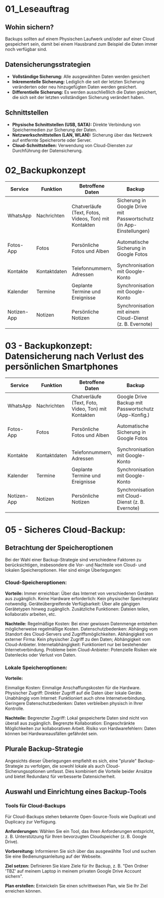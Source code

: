 # 01_Leseauftrag
## Wohin sichern?
Backups sollten auf einem Physischen Laufwerk und/oder auf einer Cloud gespeichert sein, damit bei einem Hausbrand zum Beispiel die Daten immer noch verfügbar sind.
## Datensicherungsstrategien
- **Vollständige Sicherung:**
	Alle ausgewählten Daten werden gesichert
- **Inkrementelle Sicherung:**
	Lediglich die seit der letzten Sicherung veränderten oder neu hinzugefügten Daten werden gesichert.
- **Differentielle Sicherung:**
	Es werden ausschließlich die Daten gesichert, die sich seit der letzten vollständigen Sicherung verändert haben.
## Schnittstellen
- **Physische Schnittstellen (USB, SATA):**
     Direkte Verbindung von Speichermedien zur Sicherung der Daten.
-  **Netzwerkschnittstellen (LAN, WLAN):**
	Sicherung über das Netzwerk auf entfernte Speicherorte oder Server.
- **Cloud-Schnittstellen:**
	Verwendung von Cloud-Diensten zur Durchführung der Datensicherung.
# 02_Backupkonzept

| Service        | Funktion           | Betroffene Daten                                   | Backup                                              | Wiederherstellung                                      |
| -------------- | ------------------ | -------------------------------------------------- | ---------------------------------------------------- | ------------------------------------------------------- |
| WhatsApp       | Nachrichten         | Chatverläufe (Text, Fotos, Videos, Ton) mit Kontakten | Sicherung in Google Drive mit Passwortschutz (in App-Einstellungen) | Daten werden während der Neuinstallation abgefragt     |
| Fotos-App      | Fotos              | Persönliche Fotos und Alben                         | Automatische Sicherung in Google Fotos                | Fotos-App erneut installieren und Google Fotos öffnen |
| Kontakte       | Kontaktdaten        | Telefonnummern, Adressen                           | Synchronisation mit Google-Konto                      | Bei erneuter Anmeldung auf dem neuen Gerät              |
| Kalender       | Termine             | Geplante Termine und Ereignisse                    | Synchronisation mit Google-Konto                      | Bei erneuter Anmeldung auf dem neuen Gerät              |
| Notizen-App    | Notizen             | Persönliche Notizen                                | Synchronisation mit einem Cloud-Dienst (z. B. Evernote) | App auf neuem Gerät installieren und einloggen         |
# 03 - Backupkonzept: Datensicherung nach Verlust des persönlichen Smartphones

| Service        | Funktion           | Betroffene Daten                                   | Backup                                              | Wiederherstellung                                      |
| -------------- | ------------------ | -------------------------------------------------- | ---------------------------------------------------- | ------------------------------------------------------- |
| WhatsApp       | Nachrichten         | Chatverläufe (Text, Foto, Video, Ton) mit Kontakten | Google Drive Backup mit Passwortschutz (App-Konfig.) | Daten werden während der Neuinstallation abgefragt     |
| Fotos-App      | Fotos              | Persönliche Fotos und Alben                         | Automatische Sicherung in Google Fotos                | Fotos-App erneut installieren und Google Fotos öffnen |
| Kontakte       | Kontaktdaten        | Telefonnummern, Adressen                           | Synchronisation mit Google-Konto                      | Bei erneuter Anmeldung auf dem neuen Gerät              |
| Kalender       | Termine             | Geplante Termine und Ereignisse                    | Synchronisation mit Google-Konto                      | Bei erneuter Anmeldung auf dem neuen Gerät              |
| Notizen-App    | Notizen             | Persönliche Notizen                                | Synchronisation mit Cloud-Dienst (z. B. Evernote)     | App auf neuem Gerät installieren und einloggen         |

# 05 - Sicheres Cloud-Backup: 

## Betrachtung der Speicheroptionen

Bei der Wahl einer Backup-Strategie sind verschiedene Faktoren zu berücksichtigen, insbesondere die Vor- und Nachteile von Cloud- und lokalen Speicheroptionen. Hier sind einige Überlegungen:

### Cloud-Speicheroptionen:

**Vorteile:**
	Immer erreichbar: Über das Internet von verschiedenen Geräten aus zugänglich.
	Keine Hardware erforderlich: Kein physischer Speicherplatz notwendig.
	Geräteübergreifende Verfügbarkeit: Über alle gängigen Gerätetypen hinweg zugänglich.
	Zusätzliche Funktionen: Dateien teilen, kollaborativ arbeiten, etc.

**Nachteile:**
	Regelmäßige Kosten: Bei einer gewissen Datenmenge entstehen möglicherweise regelmäßige Kosten.
	Datenschutzbedenken: Abhängig vom Standort des Cloud-Servers und Zugriffsmöglichkeiten.
	Abhängigkeit von externer Firma: Kein physischer Zugriff zu den Daten; Abhängigkeit vom Cloud-Anbieter.
	Internetabhängigkeit: Funktioniert nur bei bestehender Internetverbindung.
	Probleme beim Cloud-Anbieter: Potenzielle Risiken wie Datenlecks oder Verlust von Daten.

### Lokale Speicheroptionen:

**Vorteile:**

Einmalige Kosten: Einmalige Anschaffungskosten für die Hardware.
Physischer Zugriff: Direkter Zugriff auf die Daten über lokale Geräte.
Unabhängig vom Internet: Funktioniert auch ohne Internetverbindung.
Geringere Datenschutzbedenken: Daten verbleiben physisch in Ihrer Kontrolle.

**Nachteile:**
	Begrenzter Zugriff: Lokal gespeicherte Daten sind nicht von überall aus zugänglich.
	Begrenzte Kollaboration: Eingeschränkte Möglichkeiten zur kollaborativen Arbeit.
	Risiko von Hardwarefehlern: Daten können bei Hardwareausfällen gefährdet sein.

## Plurale Backup-Strategie

Angesichts dieser Überlegungen empfiehlt es sich, eine "plurale" Backup-Strategie zu verfolgen, die sowohl lokale als auch Cloud-Sicherungsoptionen umfasst. Dies kombiniert die Vorteile beider Ansätze und bietet Redundanz für verbesserte Datensicherheit.

## Auswahl und Einrichtung eines Backup-Tools

### Tools für Cloud-Backups

Für Cloud-Backups stehen bekannte Open-Source-Tools wie Duplicati und Duplicacy zur Verfügung.

**Anforderungen:**
	Wählen Sie ein Tool, das Ihren Anforderungen entspricht, z. B. Unterstützung für Ihren bevorzugten Cloudspeicher (z. B. Google Drive).

**Vorbereitung:**
	Informieren Sie sich über das ausgewählte Tool und suchen Sie eine Bedienungsanleitung auf der Webseite.

**Ziel setzen:**
	Definieren Sie klare Ziele für Ihr Backup, z. B. "Den Ordner 'TBZ' auf meinem Laptop in meinem privaten Google Drive Account sichern".

**Plan erstellen:**
	Entwickeln Sie einen schrittweisen Plan, wie Sie Ihr Ziel erreichen können.